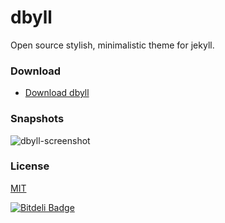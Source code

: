 dbyll
=====

Open source stylish, minimalistic theme for jekyll.

### Download
* [Download dbyll](https://github.com/dbtek/dbyll/archive/master.zip)

### Snapshots

![dbyll-screenshot](http://ismaildemirbilek.com/assets/media/2013/11/dbyll-ss.png)

### License
[MIT](http://opensource.org/licenses/MIT)


[![Bitdeli Badge](https://d2weczhvl823v0.cloudfront.net/dbtek/dbyll/trend.png)](https://bitdeli.com/free "Bitdeli Badge")

